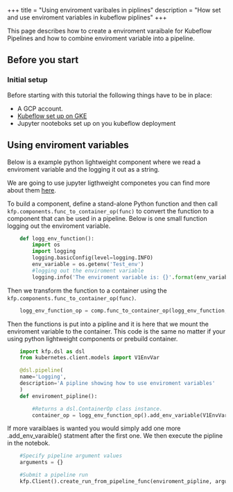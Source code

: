 +++
title = "Using enviroment varibales in piplines"
description = "How set and use enviroment variables in kubeflow piplines"
+++

This page describes how to create a enviroment varaibale for Kubeflow Pipelines 
and how to combine enviroment variable into a pipeline. 

## Before you start

### Initial setup
Before starting with this tutorial the following things have to be in place: 
- A GCP account.
- [Kubeflow set up on GKE](https://www.kubeflow.org/docs/gke/deploy/deploy-cli/)
- Jupyter nooteboks set up on you kubeflow deployment

## Using enviroment variables 

Below is a example python lightweight component where we read a enviroment
variable and the logging it out as a string. 

We are going to use jupyter ligthweight componetes you can find more about them 
[here](https://www.kubeflow.org/docs/pipelines/sdk/lightweight-python-components/).

To build a component, define a stand-alone Python function and then call 
`kfp.components.func_to_container_op(func)` to convert the function to a 
component that can be used in a pipeline. Below is one small function logging 
out the enviroment variable.

```python
    def logg_env_function():
        import os
        import logging
        logging.basicConfig(level=logging.INFO)
        env_variable = os.getenv('Test_env')
        #logging out the enviroment variable
        logging.info('The enviroment variable is: {}'.format(env_variable))
```

Then we transform the function to a container using the 
`kfp.components.func_to_container_op(func)`.  
```python
    logg_env_function_op = comp.func_to_container_op(logg_env_function, base_image='tensorflow/tensorflow:1.11.0-py3')
```

Then the functions is put into a pipline and  it is here that we mount the 
enviroment variable to the container. This code is the same no matter if your
using python lightweight components or prebuild container. 
```python
    import kfp.dsl as dsl
    from kubernetes.client.models import V1EnvVar

    @dsl.pipeline(
    name='Logging',
    description='A pipline showing how to use enviroment variables'
    )
    def enviroment_pipline():

        #Returns a dsl.ContainerOp class instance. 
        container_op = logg_env_function_op().add_env_variable(V1EnvVar(name='Test_env', value='env_variable')) 
```

If more varaiblaes is wanted you would simply add one more .add_env_varaible()
statment after the first one. We then execute the pipline in the notebok. 

```python
    #Specify pipeline argument values
    arguments = {}

    #Submit a pipeline run
    kfp.Client().create_run_from_pipeline_func(enviroment_pipline, arguments=arguments)
```